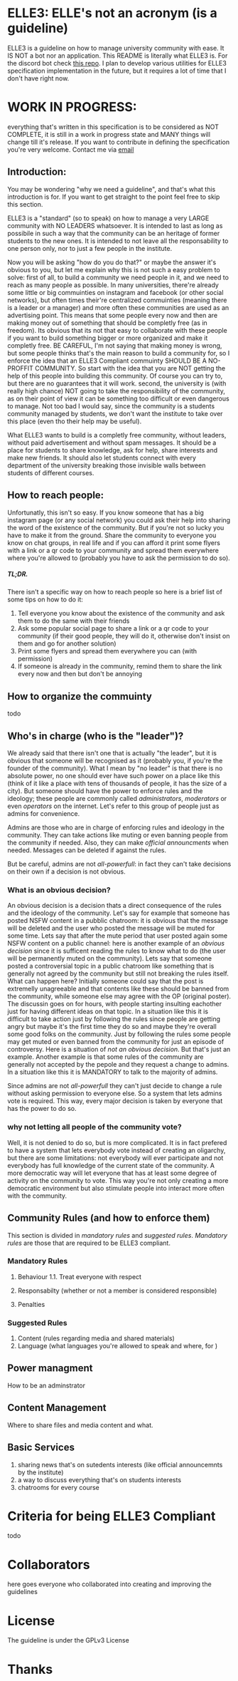 ELLE3: ELLE's not an acronym (is a guideline)
=============================================
ELLE3 is a guideline on how to manage university community with ease. It
IS NOT a bot nor an application. This README is literally what ELLE3 is.
For the discord bot check [this repo](https://github.com/begbaj/elle3-discord-bot).
I plan to develop various utilities for ELLE3 specification implementation in the future,
but it requires a lot of time that I don't have right now.

# WORK IN PROGRESS:
everything that's written in this specification is to be considered as NOT COMPLETE, it is
still in a work in progress state and MANY things will change till it's release. If you want
to contribute in defining the specification you're very welcome. Contact me via [email](mailto:beganbajrami@gmail.com)

## Introduction:
You may be wondering "why we need a guideline", and that's what this introduction is for.
If you want to get straight to the point feel free to skip this section.

ELLE3 is a "standard" (so to speak) on how to manage a very LARGE community with NO LEADERS whatsoever.
It is intended to last as long as possibile in such a way that the community can be an heritage of
former students to the new ones. It is intended to not leave all the responsability to one person
only, nor to just a few people in the institute.

Now you will be asking "how do you do that?" or maybe the answer it's obvious to you, but let me
explain why this is not such a easy problem to solve:
first of all, to build a community we need people in it, and we need to reach as many people as
possible. In many universities, there're already some little or big commuinties on instagram and
facebook (or other social networks), but often times their're centralized commuinties
(meaning there is a leader or a manager) and more often these communities are used as an advertising
point. This means that some people every now and then are making money out of something that should
be completly free (as in freedom). Its obvious that its not that easy to collaborate with these people
if you want to build something bigger or more organized and make it completly free.
BE CAREFUL, I'm not saying that making money is wrong, but some people thinks that's the main reason
to build a community for, so I enforce the idea that an ELLE3 Compliant commuinty SHOULD BE A NO-PROFFIT COMMUNITY.
So start with the idea that you are NOT getting the help of this people into building this community. Of course you can
try to, but there are no guarantees that it will work.
second, the university is (with really high chance) NOT going to take the responsibility of the
community, as on their point of view it can be something too difficult or even dangerous to manage.
Not too bad I would say, since the community is a students community managed by students, we don't
want the institute to take over this place (even tho their help may be useful).

What ELLE3 wants to build is a completly free community, without leaders, without paid advertisement
and without spam messages. It should be a place for students to share knowledge, ask for help, share interests
and make new friends. It should also let students connect with every department of the university breaking
those invisible walls between students of different courses.

## How to reach people:
Unfortunatly, this isn't so easy. If you know someone that has a big instagram page (or any social network)
you could ask their help into sharing the word of the existence of the community. But if you're not so lucky
you have to make it from the ground. Share the community to everyone you know on chat groups, in real life
and if you can afford it print some flyers with a link or a qr code to your community and spread them everywhere
where you're allowed to (probably you have to ask the permission to do so).

##### TL;DR.
There isn't a specific way on how to reach people so here is a brief list of some tips on how to do it:

1. Tell everyone you know about the existence of the community and ask them to do the same with their friends
2. Ask some popular social page to share a link or a qr code to your community (if their good people, they will
do it, otherwise don't insist on them and go for another solution)
3. Print some flyers and spread them everywhere you can (with permission)
4. If someone is already in the community, remind them to share the link every now and then but don't be annoying

## How to organize the commuinty
todo

## Who's in charge (who is the "leader")?
We already said that there isn't one that is actually "the leader", but it is obvious that someone
will be recognised as it (probably you, if you're the founder of the community). What I mean by "no
leader" is that there is no absolute power, no one should ever have such power on a place like this (think
of it like a place with tens of thousands of people, it has the size of a city).
But someone should have the power to enforce rules and the ideology; these people are commonly called
_administrators_, _moderators_ or even _operators_ on the internet. Let's refer to this group of people
just as admins for convenience.

Admins are those who are in charge of enforcing rules and ideology in the community.
They can take actions like muting or even banning people from the community if needed.
Also, they can make _official announcments_ when needed.
Messages can be deleted if against the rules.

But be careful, admins are not _all-powerfull_: in fact they can't take decisions on their own if
a decision is not obvious.

### What is an obvious decision?
An obvious decision is a decision thats a direct consequence of the rules and the ideology of the community.
Let's say for example that someone has posted NSFW content in a pubblic chatroom: it is obvious that the message
will be deleted and the user who posted the message will be muted for some time. Lets say that after the mute period
that user posted again some NSFW content on a public channel: here is another example of an _obvious decision_ since
it is sufficent reading the rules to know what to do (the user will be permanently muted on the community).
Lets say that someone posted a controversial topic in a public chatroom like something that is generally not agreed
by the community but still not breaking the rules itself. What can happen here?
Initially someone could say that the post is extremelly unagreeable and that contents like these should be banned
from the community, while someone else may agree with the OP (original poster). The discussin goes on for hours, with people
starting insulting eachother just for having different ideas on that topic.
In a situation like this it is difficult to take action just by following the rules since people are getting angry but
maybe it's the first time they do so and maybe they're overall some good folks on the community. Just by following the rules
some people may get muted or even banned from the community for just an episode of controversy.
Here is a situation of _not an obvious decision_. But that's just an example.
Another example is that some rules of the community are generally not accepted by the pepole and they request a change
to admins. In a situation like this it is MANDATORY to talk to the majority of admins.


Since admins are not _all-powerfull_ they can't just decide to change a rule without asking permission to everyone else.
So a system that lets admins vote is required. This way, every major decision is taken by everyone that has the power to do so.

### why not letting all people of the community vote?
Well, it is not denied to do so, but is more complicated. It is in fact prefered to have a system that lets everybody vote instead
of creating an oligarchy, but there are some limitations: not everybody will ever participate and not everybody has full knowledge
of the current state of the community. A more democratic way will let everyone that has at least some degree of activity on the
community to vote. This way you're not only creating a more democratic environment but also stimulate people into interact more often
with the community.

## Community Rules (and how to enforce them)
This section is divided in *mandatory rules* and *suggested rules*. *Mandatory rules* are those that
are required to be ELLE3 compliant.

### Mandatory Rules
1. Behaviour
1.1. Treat everyone with respect

1. Responsabilty (whether or not a member is considered responsible)

1. Penalties

### Suggested Rules
1. Content (rules regarding media and shared materials)
1. Language (what languages you're allowed to speak and where, for )



## Power managment
How to be an adminstrator
## Content Management
Where to share files and media content and what.
## Basic Services

1. sharing news that's on sutedents interests (like official announcemnts by the institute)
1. a way to discuss everything that's on students interests
1. chatrooms for every course

# Criteria for being ELLE3 Compliant
todo

# Collaborators
here goes everyone who collaborated into creating and improving the guidelines

# License
The guideline is under the GPLv3 License

# Thanks
